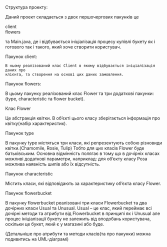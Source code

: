 Структура проекту:

  
Даний проект складається з двох першочергових пакунків це 

 client  
 flowers 
  
  та Main.java, де і відбувається ініціалізація процесу купівлі букету як і готового так і такого, який хоче створити користувач.

Пакунок client:

	В ньому реалізований клас Client в якому відбувається ініціалізація даних про
	клієнта, та створення на основі цих даних замовлення.
  
Пакунок  flowers:

  В цьому пакунку реалізований клас Flower та три додаткові пакунки:
  (type, characteristic та flower bucket).

Клас Flower 

  Це абстракція квітки. В об’єкті цього класу зберігається інформація про квітку(набір характеристик).
  
Пакунок type

В пакунку type містяться три класи, які репрезентують собою різновиди квітки.(Chamomile, Rosie, Tulip)
Тобто для цих класів Flower буде батьківським. Основна відмінність полягає в тому що в дочірніх класах можливі додаткові параметри, наприклад: для об’єкту класу Роза можлива наявність шипів або їх відсутність.

Пакунок characteristic 

  Містить класи, які відповідають за характеристику об’єкта класу Flower.
  
Пакунок flowerbucket

В пакунку flowerbucket реалізовані три класи Flowerbucket та два дочірних класи Usual та Unusual.
Usual – це клас, який переймає всі дочірні методи та атрибути від Flowerbucket в принципі як і Unusual але процес ініціалізації букету не залежить від вподобань користувача, оскільки це букет, який є у магазині або буде. 
	  
(Детальніше про атрибути та методи класів(та про пакунки) можна подивитись на UML-діаграмі)
